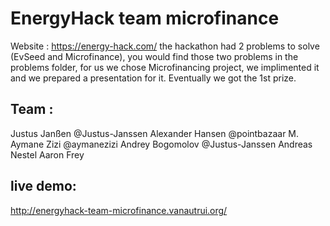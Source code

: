 # EnergyHack team microfinance
Website : https://energy-hack.com/ 
the hackathon had 2 problems to solve (EvSeed and Microfinance), you would find those two problems in the problems folder, for us we chose Microfinancing project, we implimented it and we prepared a presentation for it.
Eventually we got the 1st prize.

## Team :
Justus Janßen @Justus-Janssen
Alexander Hansen @pointbazaar
M. Aymane Zizi @aymanezizi
Andrey Bogomolov @Justus-Janssen
Andreas Nestel 
Aaron Frey 

## live demo:
http://energyhack-team-microfinance.vanautrui.org/ 
